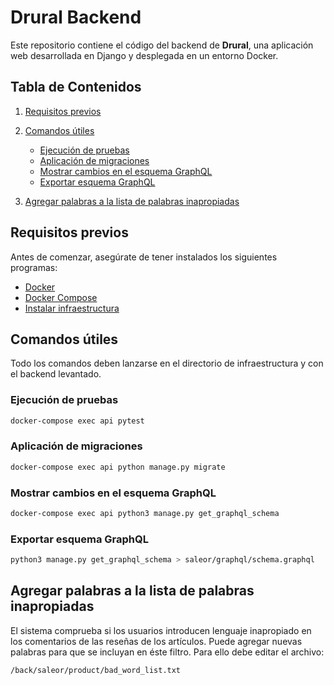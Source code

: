 # Drural Backend

Este repositorio contiene el código del backend de **Drural**, una aplicación web desarrollada en Django y desplegada en un entorno Docker.

## Tabla de Contenidos

1. [Requisitos previos](#requisitos-previos)
2. [Comandos útiles](#comandos-útiles)

   - [Ejecución de pruebas](#ejecución-de-pruebas)
   - [Aplicación de migraciones](#aplicación-de-migraciones)
   - [Mostrar cambios en el esquema GraphQL](#mostrar-cambios-en-el-esquema-graphql)
   - [Exportar esquema GraphQL](#generar-esquema-graphql)
3. [Agregar palabras a la lista de palabras inapropiadas](#Agregar-palabras-a-la-lista-de-palabras-inapropiadas)


## Requisitos previos

Antes de comenzar, asegúrate de tener instalados los siguientes programas:

- [Docker](https://www.docker.com/)
- [Docker Compose](https://docs.docker.com/compose/)
- [Instalar infraestructura](../infraestructure/README.md)

## Comandos útiles

Todo los comandos deben lanzarse en el directorio de infraestructura y con el backend levantado.

### Ejecución de pruebas

```bash
docker-compose exec api pytest
```

### Aplicación de migraciones

```bash
docker-compose exec api python manage.py migrate
```

### Mostrar cambios en el esquema GraphQL

```bash
docker-compose exec api python3 manage.py get_graphql_schema
```

### Exportar esquema GraphQL

```bash
python3 manage.py get_graphql_schema > saleor/graphql/schema.graphql
```

## Agregar palabras a la lista de palabras inapropiadas

El sistema comprueba si los usuarios introducen lenguaje inapropiado en los comentarios de las reseñas de los artículos.
Puede agregar nuevas palabras para que se incluyan en éste filtro. Para ello debe editar el archivo:

```bash
/back/saleor/product/bad_word_list.txt
```